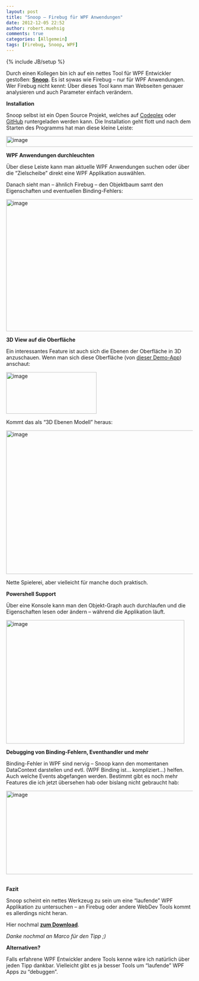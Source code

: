 ```yaml
---
layout: post
title: "Snoop – Firebug für WPF Anwendungen"
date: 2012-12-05 22:52
author: robert.muehsig
comments: true
categories: [Allgemein]
tags: [Firebug, Snoop, WPF]
---
```

{% include JB/setup %}
<p>Durch einen Kollegen bin ich auf ein nettes Tool für WPF Entwickler gestoßen: <a href="http://snoopwpf.codeplex.com/"><strong>Snoop</strong></a>. Es ist sowas wie Firebug – nur für WPF Anwendungen. <br>Wer Firebug nicht kennt: Über dieses Tool kann man Webseiten genauer analysieren und auch Parameter einfach verändern.</p> <p><strong>Installation</strong></p> <p>Snoop selbst ist ein Open Source Projekt, welches auf <a href="http://snoopwpf.codeplex.com/">Codeplex</a> oder <a href="https://github.com/cplotts/snoopwpf/downloads">GitHub</a> runtergeladen werden kann. Die Installation geht flott und nach dem Starten des Programms hat man diese kleine Leiste:</p> <p><a href="{{BASE_PATH}}/assets/wp-images/image1671.png"><img title="image" style="border-top: 0px; border-right: 0px; border-bottom: 0px; border-left: 0px; display: inline" border="0" alt="image" src="{{BASE_PATH}}/assets/wp-images/image_thumb829.png" width="554" height="29"></a> </p> <p><strong>WPF Anwendungen durchleuchten</strong></p> <p>Über diese Leiste kann man aktuelle WPF Anwendungen suchen oder über die “Zielscheibe” direkt eine WPF Applikation auswählen.</p> <p>Danach sieht man – ähnlich Firebug – den Objektbaum samt den Eigenschaften und eventuellen Binding-Fehlers:</p> <p><a href="{{BASE_PATH}}/assets/wp-images/image1672.png"><img title="image" style="border-top: 0px; border-right: 0px; border-bottom: 0px; border-left: 0px; display: inline" border="0" alt="image" src="{{BASE_PATH}}/assets/wp-images/image_thumb830.png" width="575" height="356"></a> </p> <p><strong>3D View auf die Oberfläche</strong></p> <p>Ein interessantes Feature ist auch sich die Ebenen der Oberfläche in 3D anzuschauen. Wenn man sich diese Oberfläche (von <a href="http://fluent.codeplex.com/">dieser Demo-App</a>) anschaut:</p> <p><a href="{{BASE_PATH}}/assets/wp-images/image1673.png"><img title="image" style="border-top: 0px; border-right: 0px; border-bottom: 0px; border-left: 0px; display: inline" border="0" alt="image" src="{{BASE_PATH}}/assets/wp-images/image_thumb831.png" width="244" height="112"></a> </p> <p>Kommt das als “3D Ebenen Modell” heraus:</p> <p><a href="{{BASE_PATH}}/assets/wp-images/image1674.png"><img title="image" style="border-top: 0px; border-right: 0px; border-bottom: 0px; border-left: 0px; display: inline" border="0" alt="image" src="{{BASE_PATH}}/assets/wp-images/image_thumb832.png" width="547" height="387"></a> </p> <p>Nette Spielerei, aber vielleicht für manche doch praktisch.</p> <p><strong>Powershell Support</strong></p> <p>Über eine Konsole kann man den Objekt-Graph auch durchlaufen und die Eigenschaften lesen oder ändern – während die Applikation läuft.</p> <p><a href="{{BASE_PATH}}/assets/wp-images/image1675.png"><img title="image" style="border-top: 0px; border-right: 0px; border-bottom: 0px; border-left: 0px; display: inline" border="0" alt="image" src="{{BASE_PATH}}/assets/wp-images/image_thumb833.png" width="481" height="333"></a></p> <p><strong>Debugging von Binding-Fehlern, Eventhandler und mehr</strong></p> <p>Binding-Fehler in WPF sind nervig – Snoop kann den momentanen DataContext darstellen und evtl. (WPF Binding ist… kompliziert…) helfen. Auch welche Events abgefangen werden. Bestimmt gibt es noch mehr Features die ich jetzt übersehen hab oder bislang nicht gebraucht hab:</p> <p><a href="{{BASE_PATH}}/assets/wp-images/image1676.png"><img title="image" style="border-top: 0px; border-right: 0px; border-bottom: 0px; border-left: 0px; display: inline" border="0" alt="image" src="{{BASE_PATH}}/assets/wp-images/image_thumb834.png" width="545" height="225"></a>&nbsp;</p> <p><strong>Fazit</strong></p> <p>Snoop scheint ein nettes Werkzeug zu sein um eine “laufende” WPF Applikation zu untersuchen – an Firebug oder andere WebDev Tools kommt es allerdings nicht heran.</p> <p>Hier nochmal <a href="http://snoopwpf.codeplex.com/"><strong>zum Download</strong></a>.</p> <p><em>Danke nochmal an Marco für den Tipp ;)</em></p> <p><strong>Alternativen?</strong></p> <p>Falls erfahrene WPF Entwickler andere Tools kenne wäre ich natürlich über jeden Tipp dankbar. Vielleicht gibt es ja besser Tools um “laufende” WPF Apps zu “debuggen”.</p>
